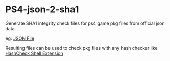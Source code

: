 # PS4-json-2-sha1
Generate SHA1 integrity check files for ps4 game pkg files from official json data.

eg: [JSON File](https://pastebin.com/raw/kEZDtXmm)

Resulting files can be used to check pkg files with any hash checker like [HashCheck Shell Extension ](http://code.kliu.org/hashcheck/)

